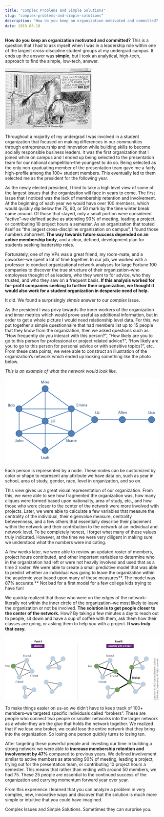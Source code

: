 ```yaml
---
title: "Complex Problems and Simple Solutions"
slug: "complex-problems-and-simple-solutions"
description: "How do you keep an organization motivated and committed? This is a question that I had to ask myself when I was in a leadership role within one of the largest cross-discipline student groups at my undergrad campus. It ends up the answer was **simple**, but I took an analytical, high-tech, approach to find the simple, low-tech, answer."
date: 2015-08-18
---
```


**How do you keep an organization motivated and committed?** This is a question that I had to ask myself when I was in a leadership role within one of the largest cross-discipline student groups at my undergrad campus. It ends up the answer was **simple**, but I took an analytical, high-tech, approach to find the simple, low-tech, answer.

![‘Sometimes we overthink things](./images/simpleSolutions.jpg)

Throughout a majority of my undergrad I was involved in a student organization that focused on making differences in our communities through entrepreneurship and innovation while building skills to become socially responsible business leaders. It was the first organization that I joined while on campus and I ended up being selected to the presentation team for our national competition–the youngest to do so. Being selected as the only non-graduating member of the presentation team gave me a fairly high-profile among the 100+ student members. This eventually led to them selected me as the president for the following year.

As the newly elected president, I tried to take a high level view of some of the largest issues that the organization will face in years to come. The first issue that I noticed was the lack of membership retention and involvement. At the beginning of each year we would have over 100 members, which would quickly dip below the 75, 60, or 50 mark by the time winter break came around. Of those that stayed, only a small portion were considered “active”–we defined active as attending 90% of meeting, leading a project, or contributing 10 project hours a semester. As an organization that touted itself as “the largest cross-discipline organization on campus”, I found those numbers abhorrent. **The way towards future success depended on an active membership body**, and a clear, defined, development plan for students seeking leadership roles.

Fortunately, one of my VPs was a great friend, my room-mate, and a coworker–we spent a lot of time together. In our job, we worked with a professor to conduct organizational network analyses for large Fortune 100 companies to discover the true structure of their organization–who employees thought of as leaders, who they went to for advice, who they trusted, and who they saw on a frequent basis. **If this analysis worked for for-profit companies seeking to further their organization, we thought it would also work for a student organization in desperate need of help.**

It did. We found a surprisingly _simple_ answer to our _complex_ issue.

As the president I was privy towards the inner workers of the organization and inner metrics which would prove useful as additional information, but in order to get a whole picture I would need relationship level data. For this, we put together a simple questionnaire that had members list up to 15 people that they know from the organization, then we asked questions such as: “How frequently do you interact with this person?”, “How likely are you to go to this person for professional or project related advice?”, “How likely are you to go to this person for personal advice or with sensitive topics?”, etc. From these data points, we were able to construct an illustration of the organization’s network which ended up looking something like the photo below.

_This is an example of what the network would look like._

![](./images/exampleNetwork.png)

Each person is represented by a node. These nodes can be customized by color or shape to represent any attribute we have data on, such as year in school, area of study, gender, race, level in organization, and so on.

This view gives us a great visual representation of our organization. From this, we were able to see how fragmented the organization was, how many cliques were formed based upon nationality, area of study, etc., and how those who were closer to the center of the network were more involved with projects.
Later, we were able to calculate a few variables that measure the centrality of the individual, their eigenvalue measure, centrality betweenness, and a few others that essentially describe their placement within the network and their contribution to the network at an individual and network level. To be completely honest, I forget what many of these values truly indicated. However, at the time we were very diligent in making sure we understood what the numbers were indicating.

A few weeks later, we were able to review an updated roster of members, project hours contributed, and other important variables to determine who in the organization had left or were not heavily involved and used that as a time 2 roster. We were able to create a small predictive model that was able to predict whether an individual was going to leave the organization within the academic year based upon many of these measures**. The model was 87% accurate.** Not bad for a first model for a few college kids trying to have fun!

We quickly realized that those who were on the edges of the network–literally not within the inner circle of the organization–we most likely to leave the organization or not be involved. **The solution is to get people closer to the center of the network.** How? By taking a few minutes a day to reach out to people, sit down and have a cup of coffee with them, ask them how their classes are going, or asking them to help you with a project. **It was truly that easy.**

![Panel A shows “clusters” or “cliques” while Panel B shows the power of a broker. They connect separate networks into a larger network.](./images/clustersbrokers.png)

To make things easier on us–so we didn’t have to keep track of 100+ members–we targeted specific individuals called “brokers”. These are people who connect two people or smaller networks into the larger network as a whole–they are the glue that holds the network together. We realized that if we lose one broker, we could lose the entire network that they bring into the organization. So losing one person quickly turns to losing ten.

After targeting these powerful people and investing our time in building a strong network we were able to **increase membership retention and involvement by 47%** compared to previous years. We defined involvement similar to active members as attending 90% of meeting, leading a project, trying out for the presentation team, or contributing 10 project hours a semester. This means that rather than ending with around 50 members, we had 75. These 25 people are essential to the continued success of the organization and carrying momentum forward year over year.

From this experience I learned that you can analyze a problem in very complex, new, innovative ways and discover that the solution is much more simple or intuitive that you could have imagined.

Complex Issues and Simple Solutions. Sometimes they can surprise you.
